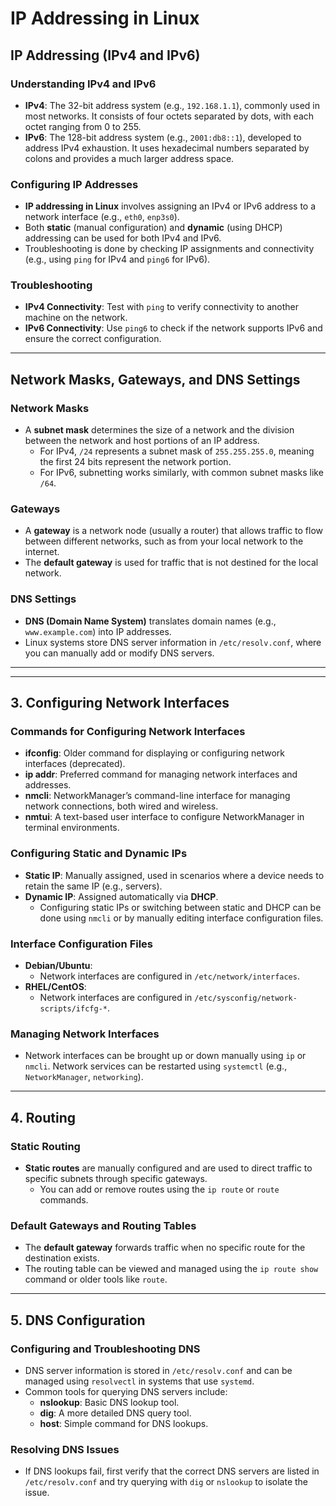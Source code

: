 # IP Addressing in Linux

## IP Addressing (IPv4 and IPv6)

### Understanding IPv4 and IPv6
- **IPv4**: The 32-bit address system (e.g., `192.168.1.1`), commonly used in most networks. It consists of four octets separated by dots, with each octet ranging from 0 to 255.
- **IPv6**: The 128-bit address system (e.g., `2001:db8::1`), developed to address IPv4 exhaustion. It uses hexadecimal numbers separated by colons and provides a much larger address space.

### Configuring IP Addresses
- **IP addressing in Linux** involves assigning an IPv4 or IPv6 address to a network interface (e.g., `eth0`, `enp3s0`).
- Both **static** (manual configuration) and **dynamic** (using DHCP) addressing can be used for both IPv4 and IPv6.
- Troubleshooting is done by checking IP assignments and connectivity (e.g., using `ping` for IPv4 and `ping6` for IPv6).

### Troubleshooting
- **IPv4 Connectivity**: Test with `ping` to verify connectivity to another machine on the network.
- **IPv6 Connectivity**: Use `ping6` to check if the network supports IPv6 and ensure the correct configuration.

---

## Network Masks, Gateways, and DNS Settings

### Network Masks
- A **subnet mask** determines the size of a network and the division between the network and host portions of an IP address.
  - For IPv4, `/24` represents a subnet mask of `255.255.255.0`, meaning the first 24 bits represent the network portion.
  - For IPv6, subnetting works similarly, with common subnet masks like `/64`.

### Gateways
- A **gateway** is a network node (usually a router) that allows traffic to flow between different networks, such as from your local network to the internet.
- The **default gateway** is used for traffic that is not destined for the local network.

### DNS Settings
- **DNS (Domain Name System)** translates domain names (e.g., `www.example.com`) into IP addresses.
- Linux systems store DNS server information in `/etc/resolv.conf`, where you can manually add or modify DNS servers.

---

---

## 3. Configuring Network Interfaces

### Commands for Configuring Network Interfaces
- **ifconfig**: Older command for displaying or configuring network interfaces (deprecated).
- **ip addr**: Preferred command for managing network interfaces and addresses.
- **nmcli**: NetworkManager’s command-line interface for managing network connections, both wired and wireless.
- **nmtui**: A text-based user interface to configure NetworkManager in terminal environments.

### Configuring Static and Dynamic IPs
- **Static IP**: Manually assigned, used in scenarios where a device needs to retain the same IP (e.g., servers).
- **Dynamic IP**: Assigned automatically via **DHCP**.
  - Configuring static IPs or switching between static and DHCP can be done using `nmcli` or by manually editing interface configuration files.

### Interface Configuration Files
- **Debian/Ubuntu**:
  - Network interfaces are configured in `/etc/network/interfaces`.
- **RHEL/CentOS**:
  - Network interfaces are configured in `/etc/sysconfig/network-scripts/ifcfg-*`.

### Managing Network Interfaces
- Network interfaces can be brought up or down manually using `ip` or `nmcli`. Network services can be restarted using `systemctl` (e.g., `NetworkManager`, `networking`).

---

## 4. Routing

### Static Routing
- **Static routes** are manually configured and are used to direct traffic to specific subnets through specific gateways.
  - You can add or remove routes using the `ip route` or `route` commands.

### Default Gateways and Routing Tables
- The **default gateway** forwards traffic when no specific route for the destination exists.
- The routing table can be viewed and managed using the `ip route show` command or older tools like `route`.

---

## 5. DNS Configuration

### Configuring and Troubleshooting DNS
- DNS server information is stored in `/etc/resolv.conf` and can be managed using `resolvectl` in systems that use `systemd`.
- Common tools for querying DNS servers include:
  - **nslookup**: Basic DNS lookup tool.
  - **dig**: A more detailed DNS query tool.
  - **host**: Simple command for DNS lookups.

### Resolving DNS Issues
- If DNS lookups fail, first verify that the correct DNS servers are listed in `/etc/resolv.conf` and try querying with `dig` or `nslookup` to isolate the issue.
